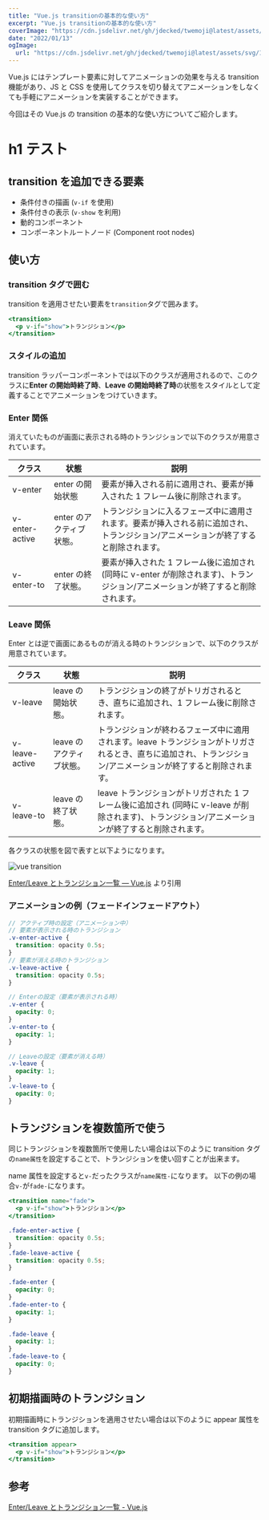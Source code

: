 ```yaml
---
title: "Vue.js transitionの基本的な使い方"
excerpt: "Vue.js transitionの基本的な使い方"
coverImage: "https://cdn.jsdelivr.net/gh/jdecked/twemoji@latest/assets/svg/1f4a8.svg"
date: "2022/01/13"
ogImage:
  url: "https://cdn.jsdelivr.net/gh/jdecked/twemoji@latest/assets/svg/1f4a8.svg"
---
```


Vue.js にはテンプレート要素に対してアニメーションの効果を与える transition 機能があり、JS と CSS を使用してクラスを切り替えてアニメーションをしなくても手軽にアニメーションを実装することができます。

今回はその Vue.js の transition の基本的な使い方についてご紹介します。

# h1 テスト

## transition を追加できる要素

- 条件付きの描画 (`v-if` を使用)
- 条件付きの表示 (`v-show` を利用)
- 動的コンポーネント
- コンポーネントルートノード (Component root nodes)

## 使い方

### transition タグで囲む

transition を適用させたい要素を`transition`タグで囲みます。

```jsx
<transition>
  <p v-if="show">トランジション</p>
</transition>
```

### スタイルの追加

transition ラッパーコンポーネントでは以下のクラスが適用されるので、このクラスに**Enter の開始時終了時**、**Leave の開始時終了時**の状態をスタイルとして定義することでアニメーションをつけていきます。

### Enter 関係

消えていたものが画面に表示される時のトランジションで以下のクラスが用意されています。

| クラス         | 状態                     | 説明                                                                                                                                |
| -------------- | ------------------------ | ----------------------------------------------------------------------------------------------------------------------------------- |
| v-enter        | enter の開始状態         | 要素が挿入される前に適用され、要素が挿入された 1 フレーム後に削除されます。                                                         |
| v-enter-active | enter のアクティブ状態。 | トランジションに入るフェーズ中に適用されます。要素が挿入される前に追加され、トランジション/アニメーションが終了すると削除されます。 |
| v-enter-to     | enter の終了状態。       | 要素が挿入された 1 フレーム後に追加され (同時に v-enter が削除されます)、トランジション/アニメーションが終了すると削除されます。    |

### Leave 関係

Enter とは逆で画面にあるものが消える時のトランジションで、以下のクラスが用意されています。

| クラス         | 状態                     | 説明                                                                                                                                                            |
| -------------- | ------------------------ | --------------------------------------------------------------------------------------------------------------------------------------------------------------- |
| v-leave        | leave の開始状態。       | トランジションの終了がトリガされるとき、直ちに追加され、1 フレーム後に削除されます。                                                                            |
| v-leave-active | leave のアクティブ状態。 | トランジションが終わるフェーズ中に適用されます。leave トランジションがトリガされるとき、直ちに追加され、トランジション/アニメーションが終了すると削除されます。 |
| v-leave-to     | leave の終了状態。       | leave トランジションがトリガされた 1 フレーム後に追加され (同時に v-leave が削除されます)、トランジション/アニメーションが終了すると削除されます。              |

各クラスの状態を図で表すと以下ようになります。

![vue transition](/assets/blog/vuejs-transition/screenshot-1.png)

[Enter/Leave とトランジション一覧 — Vue.js](https://jp.vuejs.org/v2/guide/transitions.html) より引用

### アニメーションの例（フェードインフェードアウト）

```scss
// アクティブ時の設定（アニメーション中）
// 要素が表示される時のトランジション
.v-enter-active {
  transition: opacity 0.5s;
}
// 要素が消える時のトランジション
.v-leave-active {
  transition: opacity 0.5s;
}

// Enterの設定（要素が表示される時）
.v-enter {
  opacity: 0;
}
.v-enter-to {
  opacity: 1;
}

// Leaveの設定（要素が消える時）
.v-leave {
  opacity: 1;
}
.v-leave-to {
  opacity: 0;
}
```

## トランジションを複数箇所で使う

同じトランジションを複数箇所で使用したい場合は以下のように transition タグの`name属性`を設定することで、トランジションを使い回すことが出来ます。

name 属性を設定すると`v-`だったクラスが`name属性-`になります。
以下の例の場合`v-`が`fade-`になります。

```jsx
<transition name="fade">
  <p v-if="show">トランジション</p>
</transition>
```

```scss
.fade-enter-active {
  transition: opacity 0.5s;
}
.fade-leave-active {
  transition: opacity 0.5s;
}

.fade-enter {
  opacity: 0;
}
.fade-enter-to {
  opacity: 1;
}

.fade-leave {
  opacity: 1;
}
.fade-leave-to {
  opacity: 0;
}
```

## 初期描画時のトランジション

初期描画時にトランジションを適用させたい場合は以下のように appear 属性を transition タグに追加します。

```jsx
<transition appear>
  <p v-if="show">トランジション</p>
</transition>
```

## 参考

[Enter/Leave とトランジション一覧 - Vue.js](https://jp.vuejs.org/v2/guide/transitions.html)
